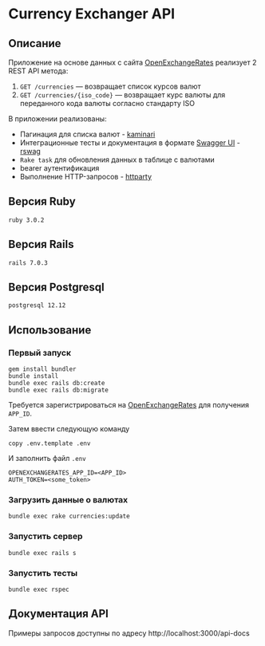 # Currency Exchanger API

## Описание

Приложение на основе данных с сайта [OpenExchangeRates](https://openexchangerates.org/) реализует 2 REST API метода:
1. `GET /currencies` — возвращает список курсов валют
2. `GET /currencies/{iso_code}` — возвращает курс валюты для переданного кода валюты согласно стандарту ISO

В приложении реализованы:
- Пагинация для списка валют - [kaminari](https://github.com/kaminari/kaminari)
- Интеграционные тесты и документация в формате [Swagger UI](https://swagger.io/tools/swagger-ui/) - [rswag](https://github.com/rswag/rswag)
- `Rake task` для обновления данных в таблице с валютами
- bearer аутентификация
- Выполнение HTTP-запросов - [httparty](https://github.com/jnunemaker/httparty)

## Версия Ruby

```
ruby 3.0.2
```

## Версия Rails

```
rails 7.0.3
```

## Версия Postgresql

```
postgresql 12.12
```

## Использование

### Первый запуск

```
gem install bundler
bundle install
bundle exec rails db:create
bundle exec rails db:migrate
```

Требуется зарегистрироваться на [OpenExchangeRates](https://openexchangerates.org/) для получения `APP_ID`.

Затем ввести следующую команду

```
copy .env.template .env
```

И заполнить файл `.env`

```
OPENEXCHANGERATES_APP_ID=<APP_ID>
AUTH_TOKEN=<some_token>

```

### Загрузить данные о валютах

```
bundle exec rake currencies:update
```

### Запустить сервер

```
bundle exec rails s
```

### Запустить тесты

```
bundle exec rspec
```

## Документация API

Примеры запросов доступны по адресу http://localhost:3000/api-docs

